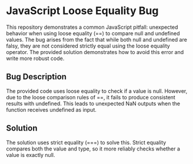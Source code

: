 # JavaScript Loose Equality Bug

This repository demonstrates a common JavaScript pitfall: unexpected behavior when using loose equality (==) to compare null and undefined values. The bug arises from the fact that while both null and undefined are falsy, they are not considered strictly equal using the loose equality operator.  The provided solution demonstrates how to avoid this error and write more robust code.

## Bug Description

The provided code uses loose equality to check if a value is null. However, due to the loose comparison rules of ==, it fails to produce consistent results with undefined. This leads to unexpected NaN outputs when the function receives undefined as input. 

## Solution

The solution uses strict equality (===) to solve this. Strict equality compares both the value and type, so it more reliably checks whether a value is exactly null.